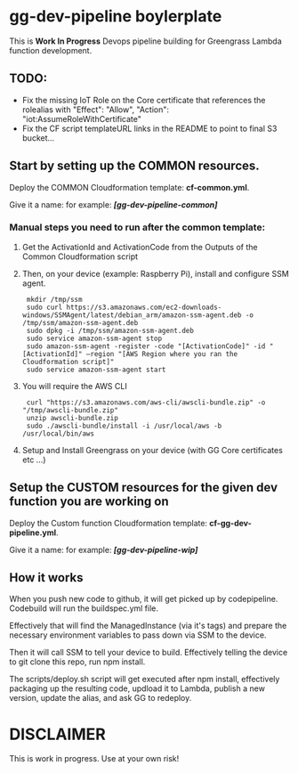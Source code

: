 # gg-dev-pipeline boylerplate

This is **Work In Progress** Devops pipeline building for Greengrass Lambda function development.

## TODO:

* Fix the missing IoT Role on the Core certificate that references the rolealias with "Effect": "Allow", "Action": "iot:AssumeRoleWithCertificate"
* Fix the CF script templateURL links in the README to point to final S3 bucket...

## Start by setting up the COMMON resources.

Deploy the COMMON Cloudformation template: **cf-common.yml**.

Give it a name: for example: ***[gg-dev-pipeline-common]***

### Manual steps you need to run after the common template:

1. Get the ActivationId and ActivationCode from the Outputs of the Common Cloudformation script
2. Then, on your device (example: Raspberry Pi), install and configure SSM agent.

		mkdir /tmp/ssm
		sudo curl https://s3.amazonaws.com/ec2-downloads-windows/SSMAgent/latest/debian_arm/amazon-ssm-agent.deb -o /tmp/ssm/amazon-ssm-agent.deb
		sudo dpkg -i /tmp/ssm/amazon-ssm-agent.deb
		sudo service amazon-ssm-agent stop
		sudo amazon-ssm-agent -register -code "[ActivationCode]" -id "[ActivationId]" –region "[AWS Region where you ran the Cloudformation script]"
		sudo service amazon-ssm-agent start

3. You will require the AWS CLI

		curl "https://s3.amazonaws.com/aws-cli/awscli-bundle.zip" -o "/tmp/awscli-bundle.zip"
		unzip awscli-bundle.zip
		sudo ./awscli-bundle/install -i /usr/local/aws -b /usr/local/bin/aws

4. Setup and Install Greengrass on your device (with GG Core certificates etc ...)


## Setup the CUSTOM resources for the given dev function you are working on

Deploy the Custom function Cloudformation template: **cf-gg-dev-pipeline.yml**.

Give it a name: for example: ***[gg-dev-pipeline-wip]***

## How it works

When you push new code to github, it will get picked up by codepipeline.
Codebuild will run the buildspec.yml file.

Effectively that will find the ManagedInstance (via it's tags) and prepare the necessary environment variables to pass down via SSM to the device.

Then it will call SSM to tell your device to build. Effectively telling the device to git clone this repo, run npm install.

The scripts/deploy.sh script will get executed after npm install, effectively packaging up the resulting code, updload it to Lambda, publish a new version, update the alias, and ask GG to redeploy.

# DISCLAIMER
This is work in progress. Use at your own risk!
